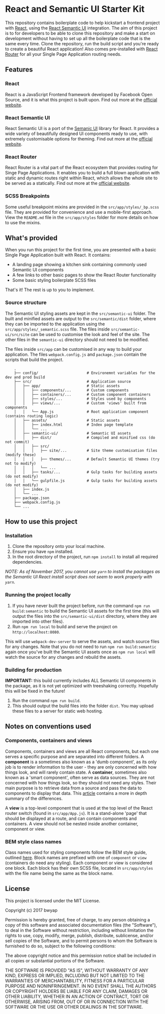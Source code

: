# React and Semantic UI Starter Kit

This repository contains boilerplate code to help kickstart a frontend project with [React](https://reactjs.org), using the [React Semantic UI](https://react.semantic-ui.com/) integration. The aim of this project is to for developers to be able to clone this repository and make a start on development without having to set up all the boilerplate code that is the same every time. Clone the repository, run the build script and you're ready to create a beautiful React application! Also comes pre-installed with [React Router](https://reacttraining.com/react-router/) for all your Single Page Application routing needs. 

## Features

### React

React is a JavaScript Frontend framework developed by Facebook Open Source, and it is what this project is built upon. Find out more at the [official website](https://reactjs.org). 

### React Semantic UI

React Semantic UI is a port of the [Semanic UI](https://semantic-ui.com/) library for React. It provides a wide variety of beautifully designed UI components ready to use, with extremely customisable options for theming. Find out more at the [official website](https://react.semantic-ui.com/).

### React Router

React Router is a vital part of the React ecosystem that provides routing for Singe Page Applications. It enables you to build a full blown application with static and dynamic routes right within React, which allows the whole site to be served as a statically. Find out more at the [official website](https://reacttraining.com/react-router/). 

### SCSS Breakpoints

Some useful breakpoint mixins are provided in the `src/app/styles/_bp.scss` file. They are provided for convenience and use a mobile-first approach. View the `README.md` file in the `src/app/styles` folder for more details on how to use the mixins. 

## What's provided

When you run this project for the first time, you are presented with a basic Single Page Application built with React. It contains:

* A landing page showing a kitchen sink containing commonly used Semantic UI components
* A few links to other basic pages to show the React Router functionality
* Some basic styling boilerplate SCSS files

That's it! The rest is up to you to implement. 

### Source structure

The Semantic UI styling assets are kept in the `src/semantic-ui` folder. The built and minified assets are output to the `src/semantic/dist` folder, where they can be imported to the application using the `src/app/styles/_semantic.scss` file. The files inside `src/semantic-ui/src/site` can be used to customise the look and feel of the site. The other files in the `semantic-ui` directory should not need to be modified.

The files inside `src/app` can be customised in any way to build your application. The files `webpack.config.js` and `package.json` contain the scripts that build the project. 

```
    .
    ├── config/                      # Environemnt variables for the dev and prod build
    ├── src/                         # Application source
    │   ├── app/                     # Static assets
    │   │   ├── components/...       # Custom components
    │   │   ├── containers/...       # Custom component containers
    │   │   ├── styles/...           # Styles used by components
    │   │   ├── views/...            # Custom 'views' built from components
    │   │   └── App.js               # Root application component (contains routing logic)
    │   ├── assets/                  # Static assets
    │   │   ├── index.html           # Index page template
    │   │   └── ...
    │   ├── semantic-ui/             # Semantic UI assets
    │   │   ├── dist/                # Compiled and minified css (do not commit)
    │   │   ├── src/
    │   │   │   ├── site/...         # Site theme customisation files (modify these)
    │   │   │   ├── themes/...       # Default Semantic UI themes (try not to modify)
    │   │   │   └── ...
    │   │   ├── tasks/...            # Gulp tasks for building assets (do not modify)
    │   │   └── gulpfile.js          # Gulp tasks for building assets (do not modify)
    │   ├── index.js
    │   └── ...
    ├── package.json
    ├── webpack.config.js
    └── ...
```

## How to use this project

### Installation

1. Clone the repository onto your local machine.
2. Ensure you have `npm` installed. 
3. In the root directory of the project, run `npm install` to install all required dependencies. 

*NOTE: As of November 2017, you cannot use `yarn` to install the packages as the Semantic UI React install script does not seem to work properly with `yarn`.*

### Running the project locally

1. If you have never built the project before, run the command `npm run build:semantic` to build the Semantic UI assets for the first time (this will output the files into the `src/semantic-ui/dist` directory, where they are imported into other files). 
2. Run `npm run local` to build and serve the project on `http://localhost:8080`. 

This will use `webpack-dev-server` to serve the assets, and watch source files for any changes. Note that you do not need to run `npm run build:semantic` again once you've built the Semantic UI assets once as `npm run local` will watch the source for any changes and rebuild the assets. 

### Building for production

**IMPORTANT:** this build currently includes ALL Semantic UI components in the package, as it is not yet optimized with treeshaking correctly. Hopefully this will be fixed in the future!

1. Run the command `npm run build`.
2. This should output the build files into the folder `dist`. You may upload these files to a server for static web hosting. 

## Notes on conventions used

### Components, containers and views

Components, containers and views are all React components, but each one serves a specific purpose and are separated into different folders. A **component** is a sometimes also known as a 'dumb component', as its only job is to render information to the user - they are only concerned with how things look, and will rarely contain state. A **container**, sometimes also known as a 'smart component', often serve as data sources. They are not concerned with how things look, so they should not need any styles. Their main purpose is to retrieve data from a source and pass the data to components to display that data. This [article](https://medium.com/@dan_abramov/smart-and-dumb-components-7ca2f9a7c7d0) contains a more in depth summary of the differences.

A **view** is a top-level component that is used at the top level of the React router switch (found in `src/app/App.js`). It is a stand-alone 'page' that should be displayed at a route, and can contain components and containers. A view should not be nested inside another container, component or view. 

### BEM style class names

Class names used for styling components follow the BEM style guide, outlined [here](http://getbem.com). Block names are prefixed with one of `component` or `view` (containers do need any styling). Each component or view is considered one block. Each block has their own SCSS file, located in `src/app/styles` with the file name being the same as the block name. 

## License

This project is licensed under the MIT License.

Copyright (c) 2017 bwyap

Permission is hereby granted, free of charge, to any person obtaining a copy
of this software and associated documentation files (the "Software"), to deal
in the Software without restriction, including without limitation the rights
to use, copy, modify, merge, publish, distribute, sublicense, and/or sell
copies of the Software, and to permit persons to whom the Software is
furnished to do so, subject to the following conditions:

The above copyright notice and this permission notice shall be included in all
copies or substantial portions of the Software.

THE SOFTWARE IS PROVIDED "AS IS", WITHOUT WARRANTY OF ANY KIND, EXPRESS OR
IMPLIED, INCLUDING BUT NOT LIMITED TO THE WARRANTIES OF MERCHANTABILITY,
FITNESS FOR A PARTICULAR PURPOSE AND NONINFRINGEMENT. IN NO EVENT SHALL THE
AUTHORS OR COPYRIGHT HOLDERS BE LIABLE FOR ANY CLAIM, DAMAGES OR OTHER
LIABILITY, WHETHER IN AN ACTION OF CONTRACT, TORT OR OTHERWISE, ARISING FROM,
OUT OF OR IN CONNECTION WITH THE SOFTWARE OR THE USE OR OTHER DEALINGS IN THE
SOFTWARE.